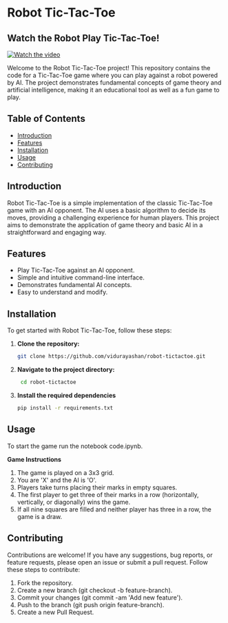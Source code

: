 # Robot Tic-Tac-Toe

## Watch the Robot Play Tic-Tac-Toe!

[![Watch the video](https://img.youtube.com/vi/LMVsLX6jzWs/maxresdefault.jpg)](https://youtu.be/LMVsLX6jzWs)



Welcome to the Robot Tic-Tac-Toe project! This repository contains the code for a Tic-Tac-Toe game where you can play against a robot powered by AI. The project demonstrates fundamental concepts of game theory and artificial intelligence, making it an educational tool as well as a fun game to play.

## Table of Contents

- [Introduction](#Introduction)
- [Features](#Features)
- [Installation](#Installation)
- [Usage](#Usage)
- [Contributing](#Contributing)

## Introduction

Robot Tic-Tac-Toe is a simple implementation of the classic Tic-Tac-Toe game with an AI opponent. The AI uses a basic algorithm to decide its moves, providing a challenging experience for human players. This project aims to demonstrate the application of game theory and basic AI in a straightforward and engaging way.

## Features

- Play Tic-Tac-Toe against an AI opponent.
- Simple and intuitive command-line interface.
- Demonstrates fundamental AI concepts.
- Easy to understand and modify.

## Installation

To get started with Robot Tic-Tac-Toe, follow these steps:

1. **Clone the repository:**
   ```sh
   git clone https://github.com/vidurayashan/robot-tictactoe.git
2. **Navigate to the project directory:**
   ```sh
    cd robot-tictactoe
3. **Install the required dependencies**
   ```sh
   pip install -r requirements.txt
## Usage

To start the game run the notebook code.ipynb. 

**Game Instructions**
1. The game is played on a 3x3 grid.
2. You are 'X' and the AI is 'O'.
3. Players take turns placing their marks in empty squares.
4. The first player to get three of their marks in a row (horizontally, vertically, or diagonally) wins the game.
5. If all nine squares are filled and neither player has three in a row, the game is a draw.

## Contributing
Contributions are welcome! If you have any suggestions, bug reports, or feature requests, please open an issue or submit a pull request. Follow these steps to contribute:

1. Fork the repository.
2. Create a new branch (git checkout -b feature-branch).
3. Commit your changes (git commit -am 'Add new feature').
4. Push to the branch (git push origin feature-branch).
5. Create a new Pull Request.
